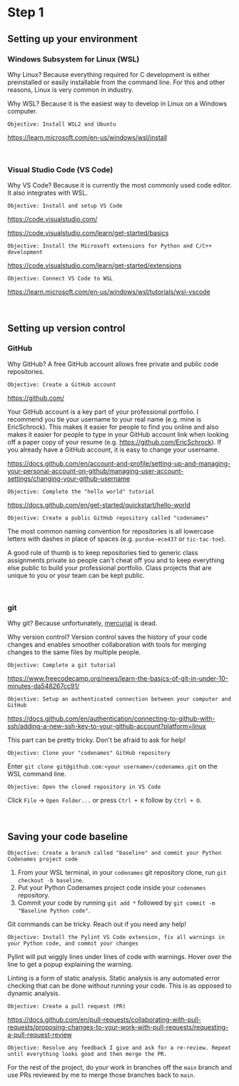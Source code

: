 # Step 1

## Setting up your environment

### Windows Subsystem for Linux (WSL)

Why Linux? Because everything required for C development is either preinstalled or easily installable from the command line. For this and other reasons, Linux is very common in industry.

Why WSL? Because it is the easiest way to develop in Linux on a Windows computer.

    Objective: Install WSL2 and Ubuntu

https://learn.microsoft.com/en-us/windows/wsl/install

&nbsp;
### Visual Studio Code (VS Code)

Why VS Code? Because it is currently the most commonly used code editor. It also integrates with WSL.

    Objective: Install and setup VS Code

https://code.visualstudio.com/

https://code.visualstudio.com/learn/get-started/basics

    Objective: Install the Microsoft extensions for Python and C/C++ development

https://code.visualstudio.com/learn/get-started/extensions

    Objective: Connect VS Code to WSL

https://learn.microsoft.com/en-us/windows/wsl/tutorials/wsl-vscode

&nbsp;
## Setting up version control

### GitHub

Why GitHub? A free GitHub account allows free private and public code repositories.

    Objective: Create a GitHub account

https://github.com/

Your GitHub account is a key part of your professional portfolio. I recommend you tie your username to your real name (e.g. mine is EricSchrock). This makes it easier for people to find you online and also makes it easier for people to type in your GitHub account link when looking off a paper copy of your resume (e.g. https://github.com/EricSchrock). If you already have a GitHub account, it is easy to change your username.

https://docs.github.com/en/account-and-profile/setting-up-and-managing-your-personal-account-on-github/managing-user-account-settings/changing-your-github-username

    Objective: Complete the "hello world" tutorial

https://docs.github.com/en/get-started/quickstart/hello-world

    Objective: Create a public GitHub repository called "codenames"

The most common naming convention for repositories is all lowercase letters with dashes in place of spaces (e.g. `purdue-ece437` or `tic-tac-toe`).

A good rule of thumb is to keep repositories tied to generic class assignments private so people can't cheat off you and to keep everything else public to build your professional portfolio. Class projects that are unique to you or your team can be kept public.

&nbsp;
### git

Why git? Because unfortunately, [mercurial](https://www.mercurial-scm.org/) is dead.

Why version control? Version control saves the history of your code changes and enables smoother collaboration with tools for merging changes to the same files by multiple people.

    Objective: Complete a git tutorial

https://www.freecodecamp.org/news/learn-the-basics-of-git-in-under-10-minutes-da548267cc91/

    Objective: Setup an authenticated connection between your computer and GitHub

https://docs.github.com/en/authentication/connecting-to-github-with-ssh/adding-a-new-ssh-key-to-your-github-account?platform=linux

This part can be pretty tricky. Don't be afraid to ask for help!

    Objective: Clone your "codenames" GitHub repository

Enter `git clone git@github.com:<your username>/codenames.git` on the WSL command line.

    Objective: Open the cloned repository in VS Code

Click `File` -> `Open Folder...` or press `Ctrl + K` follow by `Ctrl + O`.

&nbsp;
## Saving your code baseline

    Objective: Create a branch called "baseline" and commit your Python Codenames project code

1. From your WSL terminal, in your `codenames` git repository clone, run `git checkout -b baseline`.
2. Put your Python Codenames project code inside your `codenames` repository.
3. Commit your code by running `git add *` followed by `git commit -m "Baseline Python code"`.

Git commands can be tricky. Reach out if you need any help!

    Objective: Install the Pylint VS Code extension, fix all warnings in your Python code, and commit your changes

Pylint will put wiggly lines under lines of code with warnings. Hover over the line to get a popup explaining the warning.

Linting is a form of static analysis. Static analysis is any automated error checking that can be done without running your code. This is as opposed to dynamic analysis.

    Objective: Create a pull request (PR)

https://docs.github.com/en/pull-requests/collaborating-with-pull-requests/proposing-changes-to-your-work-with-pull-requests/requesting-a-pull-request-review

    Objective: Resolve any feedback I give and ask for a re-review. Repeat until everything looks good and then merge the PR.

For the rest of the project, do your work in branches off the `main` branch and use PRs reviewed by me to merge those branches back to `main`.
